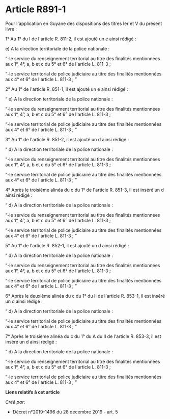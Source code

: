 # Article R891-1

Pour l'application en Guyane des dispositions des titres Ier et V du présent livre :

1° Au 1° du I de l'article R. 811-2, il est ajouté un e ainsi rédigé :

e) A la direction territoriale de la police nationale :

“-le service du renseignement territorial au titre des finalités mentionnées aux 1°, 4°, a, b et c du 5° et 6° de l'article
L. 811-3 ;

“-le service territorial de police judiciaire au titre des finalités mentionnées aux 4° et 6° de l'article L. 811-3 ; ”

2° Au 1° de l'article R. 851-1, il est ajouté un e ainsi rédigé :

“ e) A la direction territoriale de la police nationale :

“-le service du renseignement territorial au titre des finalités mentionnées aux 1°, 4°, a, b et c du 5° et 6° de l'article
L. 811-3 ;

“-le service territorial de police judiciaire au titre des finalités mentionnées aux 4° et 6° de l'article L. 811-3 ; ”

3° Au 1° de l'article R. 851-2, il est ajouté un d ainsi rédigé :

“ d) A la direction territoriale de la police nationale :

“-le service du renseignement territorial au titre des finalités mentionnées aux 1°, 4°, a, b et c du 5° et 6° de l'article
L. 811-3 ;

“-le service territorial de police judiciaire au titre des finalités mentionnées aux 4° et 6° de l'article L. 811-3 ; ”

4° Après le troisième alinéa du c du 1° de l'article R. 851-3, il est inséré un d ainsi rédigé :

“ d) A la direction territoriale de la police nationale :

“-le service du renseignement territorial au titre des finalités mentionnées aux 1°, 4°, a, b et c du 5° et 6° de l'article
L. 811-3 ;

“-le service territorial de police judiciaire au titre des finalités mentionnées aux 4° et 6° de l'article L. 811-3 ; ”

5° Au 1° de l'article R. 852-1, il est ajouté un d ainsi rédigé :

“ d) A la direction territoriale de la police nationale :

“-le service du renseignement territorial au titre des finalités mentionnées aux 1°, 4°, a, b et c du 5° et 6° de l'article
L. 811-3 ;

“-le service territorial de police judiciaire au titre des finalités mentionnées aux 4° et 6° de l'article L. 811-3 ; ”

6° Après le deuxième alinéa du c du 1° du II de l'article R. 853-1, il est inséré un d ainsi rédigé :

“ d) A la direction territoriale de la police nationale :

“-le service territorial de police judiciaire au titre des finalités mentionnées aux 4° et 6° de l'article L. 811-3 ; ”

7° Après le troisième alinéa du c du 1° du A du II de l'article R. 853-3, il est inséré un d ainsi rédigé :

“ d) A la direction territoriale de la police nationale :

“-le service du renseignement territorial au titre des finalités mentionnées aux 1°, 4°, a, b et c du 5° et 6° de l'article
L. 811-3 ;

“-le service territorial de police judiciaire au titre des finalités mentionnées aux 4° et 6° de l'article L. 811-3 ; ”

**Liens relatifs à cet article**

_Créé par_:

  - Décret n°2019-1496 du 28 décembre 2019 - art. 5
